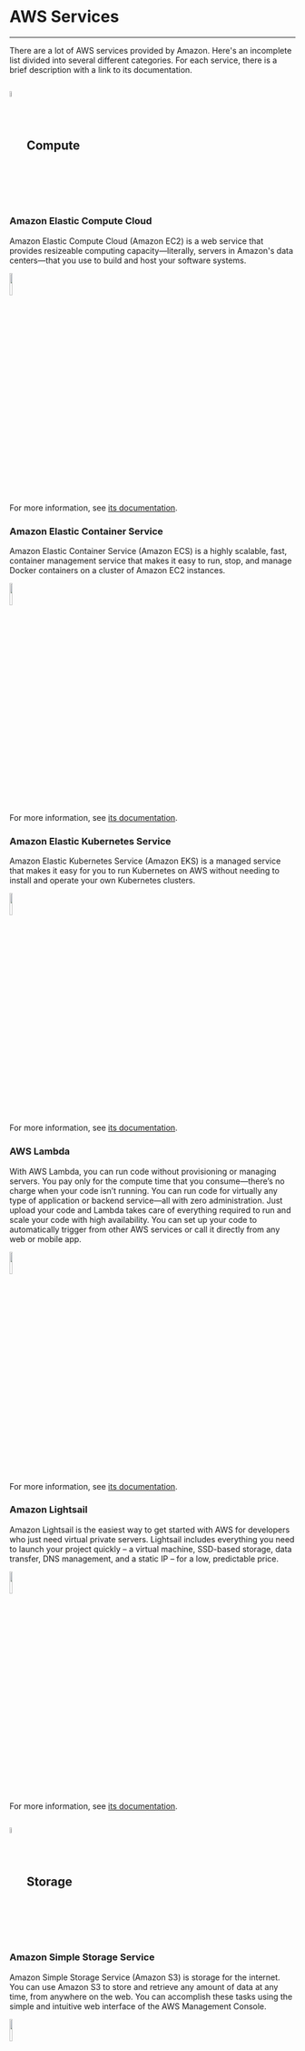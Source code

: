 # AWS Services

---

There are a lot of AWS services provided by Amazon. Here's an incomplete list divided into several different categories. For each service, there is a brief description with a link to its documentation.

## <img src=images/icons/ico-compute.svg width=5% style="vertical-align:middle" /> Compute

### Amazon Elastic Compute Cloud

Amazon Elastic Compute Cloud (Amazon EC2) is a web service that provides resizeable computing capacity—literally, servers in Amazon's data centers—that you use to build and host your software systems.

<img src="images/icons/Amazon-EC2.svg" width=10% />

For more information, see [its documentation](https://docs.aws.amazon.com/ec2/).

### Amazon Elastic Container Service

Amazon Elastic Container Service (Amazon ECS) is a highly scalable, fast, container management service that makes it easy to run, stop, and manage Docker containers on a cluster of Amazon EC2 instances.

<img src="images/icons/Amazon-Elastic-Container-Service.svg" width=10% />

For more information, see [its documentation](https://docs.aws.amazon.com/ecs/).

### Amazon Elastic Kubernetes Service

Amazon Elastic Kubernetes Service (Amazon EKS) is a managed service that makes it easy for you to run Kubernetes on AWS without needing to install and operate your own Kubernetes clusters.

<img src="images/icons/Amazon-Elastic-Kubernetes-Service.svg" width=10% />

For more information, see [its documentation](https://docs.aws.amazon.com/eks/).

### AWS Lambda

With AWS Lambda, you can run code without provisioning or managing servers. You pay only for the compute time that you consume—there’s no charge when your code isn’t running. You can run code for virtually any type of application or backend service—all with zero administration. Just upload your code and Lambda takes care of everything required to run and scale your code with high availability. You can set up your code to automatically trigger from other AWS services or call it directly from any web or mobile app.

<img src="images/icons/AWS-Lambda.svg" width=10% />

For more information, see [its documentation](https://docs.aws.amazon.com/lambda/).

### Amazon Lightsail

Amazon Lightsail is the easiest way to get started with AWS for developers who just need virtual private servers. Lightsail includes everything you need to launch your project quickly – a virtual machine, SSD-based storage, data transfer, DNS management, and a static IP – for a low, predictable price.

<img src="images/icons/Amazon-Lightsail.svg" width=10% />

For more information, see [its documentation](https://docs.aws.amazon.com/lightsail/).

## <img src=images/icons/ico-storage.svg width=5% style="vertical-align:middle" /> Storage

### Amazon Simple Storage Service

Amazon Simple Storage Service (Amazon S3) is storage for the internet. You can use Amazon S3 to store and retrieve any amount of data at any time, from anywhere on the web. You can accomplish these tasks using the simple and intuitive web interface of the AWS Management Console.

<img src="images/icons/Amazon-Simple-Storage-Service-S3.svg" width=10% />

For more information, see [its documentation](https://docs.aws.amazon.com/s3/).

### Amazon EBS

Amazon Elastic Block Store (Amazon EBS) provides block level storage volumes for use with EC2 instances. EBS volumes behave like raw, unformatted block devices. You can mount these volumes as devices on your instances.

<img src="images/icons/Amazon-Elastic-Block-Store-EBS.svg" width=10% />

For more information, see [its documentation](https://docs.aws.amazon.com/AWSEC2/latest/UserGuide/AmazonEBS.html).

## <img src=images/icons/ico-database.svg width=5% style="vertical-align:middle" /> Database

### Amazon Aurora

Amazon Aurora (Aurora) is a fully managed relational database engine that's compatible with MySQL and PostgreSQL.

<img src="images/icons/Amazon-Aurora.svg" width=10% />

For more information, see [its documentation](https://docs.aws.amazon.com/AmazonRDS/latest/AuroraUserGuide/CHAP_AuroraOverview.html).

### Amazon DocumentDB

Amazon DocumentDB (with MongoDB compatibility) is a fast, reliable, and fully managed database service that makes it easy for you to set up, operate, and scale MongoDB-compatible databases.

<img src="images/icons/Amazon-DocumentDB-with-MongoDB-compatibility.svg" width=10% />

For more information, see [its documentation](https://docs.aws.amazon.com/documentdb/).

### Amazon DynamoDB

Amazon DynamoDB is a fully managed NoSQL database service that provides fast and predictable performance with seamless scalability. You can use Amazon DynamoDB to create a database table that can store and retrieve any amount of data, and serve any level of request traffic. Amazon DynamoDB automatically spreads the data and traffic for the table over a sufficient number of servers to handle the request capacity specified by the customer and the amount of data stored, while maintaining consistent and fast performance.

<img src="images/icons/Amazon-DynamoDB.svg" width=10% />

For more information, see [its documentation](https://docs.aws.amazon.com/dynamodb/).

### Amazon Elastic Cache

Amazon ElastiCache makes it easy to set up, manage, and scale distributed in-memory cache environments in the AWS Cloud. It provides a high performance, resizable, and cost-effective in-memory cache, while removing complexity associated with deploying and managing a distributed cache environment. ElastiCache works with both the Redis and Memcached engines.

<img src="images/icons/Amazon-ElastiCache.svg" width=10% />

For more information, see [its documentation](https://docs.aws.amazon.com/elasticache/).

### Amazon Relational Database Service (Amazon RDS)

Amazon Relational Database Service (Amazon RDS) is a web service that makes it easier to set up, operate, and scale a relational database in the AWS Cloud. Amazon RDS currently supports the MySQL, MariaDB, PostgreSQL, Oracle, and Microsoft SQL Server DB engines.

<img src="images/icons/Amazon-RDS.svg" width=10% />

For more information, see [its documentation](https://docs.aws.amazon.com/AmazonRDS/latest/UserGuide/Welcome.html).

## <img src=images/icons/ico-ai.svg width=5% style="vertical-align:middle" /> Machine Learning

### Amazon SageMaker

Amazon SageMaker is a fully managed machine learning service. With Amazon SageMaker, data scientists and developers can quickly and easily build and train machine learning models, and then directly deploy them into a production-ready hosted environment.

<img src="images/icons/Amazon-SageMaker.svg" width=10% />

For more information, see [its documentation](https://docs.aws.amazon.com/sagemaker/).

## <img src=images/icons/ico-migration.svg width=5% style="vertical-align:middle" /> Migration & Transfer

### AWS DataSync

AWS DataSync is a data-transfer service that simplifies, automates, and accelerates moving and replicating data between on-premises storage systems and AWS storage services over the internet or AWS Direct Connect.

<img src="images/icons/AWS-DataSync.svg" width=10% />

For more information, see [its documentation](https://docs.aws.amazon.com/datasync/).

## <img src=images/icons/ico-mobile.svg width=5% style="vertical-align:middle" /> Mobile

### AWS AppSync

AWS AppSync is an enterprise level, fully managed GraphQL service with real-time data synchronization and offline programming features.

<img src="images/icons/AWS-AppSync.svg" width=10% />

For more information, see [its documentation](https://docs.aws.amazon.com/appsync/).

## <img src=images/icons/ico-networking.svg width=5% style="vertical-align:middle" /> Networking & Content Delivery

### Amazon API Gateway

Amazon API Gateway enables you to create and deploy your own REST and WebSocket APIs at any scale. You can create robust, secure, and scalable APIs that access AWS or other web services, as well as data that’s stored in the AWS Cloud. You can create APIs to use in your own client applications, or you can make your APIs available to third-party app developers.

<img src="images/icons/Amazon-API-Gateway.svg" width=10% />

For more information, see [its documentation](https://docs.aws.amazon.com/apigateway/).

### Elastic Load Balancing

Elastic Load Balancing automatically distributes your incoming application traffic across multiple targets, such as EC2 instances. It monitors the health of registered targets and routes traffic only to the healthy targets. Elastic Load Balancing supports three types of load balancers: Application Load Balancers, Network Load Balancers, and Classic Load Balancers.

<img src="images/icons/Elastic-Load-Balancing.svg" width=10% />

For more information, see [its documentation](https://docs.aws.amazon.com/elasticloadbalancing/).

### Amazon Route 53

Amazon Route 53 is a highly available and scalable Domain Name System (DNS) web service.

<img src="images/icons/Amazon-Route-53.svg" width=10% />

For more information, see [its documentation](https://docs.aws.amazon.com/route53/).

### Amazon Virtual Private Cloud

Amazon Virtual Private Cloud (Amazon VPC) enables you to launch Amazon Web Services (AWS) resources into a virtual network that you've defined. This virtual network closely resembles a traditional network that you'd operate in your own data center, with the benefits of using the scalable infrastructure of AWS.

<img src="images/icons/Amazon-VPC.svg" width=10% />

For more information, see [its documentation](https://docs.aws.amazon.com/vpc/).

## <img src=images/icons/ico-analytics.svg width=5% style="vertical-align:middle" /> Analytics

### Amazon Elasticsearch Service

Amazon Elasticsearch Service (Amazon ES) is a managed service that makes it easy to deploy, operate, and scale Elasticsearch, a popular open-source search and analytics engine. Amazon ES also offers security options, high availability, data durability, and direct access to the Elasticsearch API.

<img src="images/icons/Amazon-Elasticsearch-Service.svg" width=10% />

For more information, see [its documentation](https://docs.aws.amazon.com/elasticsearch-service/).

### Amazon Managed Streaming

Amazon Managed Streaming for Apache Kafka (Amazon MSK) is a fully managed service that makes it easy for you to build and run applications that use Apache Kafka to process streaming data.

<img src="images/icons/Amazon-Managed-Streaming-for-Kafka.svg" width=10% />

For more information, see [its documentation](https://docs.aws.amazon.com/msk/).

## <img src=images/icons/ico-applications.svg width=5% style="vertical-align:middle" /> Application Integration

### Amazon EventBridge

Amazon EventBridge is a serverless event bus service that makes it easy to connect your applications with data from a variety of sources. EventBridge delivers a stream of real-time data from your own applications, software-as-a-service (SaaS) applications, and AWS services and routes that data to targets such as AWS Lambda. You can set up routing rules to determine where to send your data to build application architectures that react in real time to all of your data sources. EventBridge enables you to build event-driven architectures that are loosely coupled and distributed.

<img src="images/icons/Amazon-EventBridge.svg" width=10% />

For more information, see [its documentation](https://docs.aws.amazon.com/eventbridge/).

### Amazon MQ

Amazon MQ is a managed message broker service for Apache ActiveMQ that makes it easy to set up and operate message brokers in the cloud. Amazon MQ provides interoperability with your existing applications and services. Amazon MQ works with your existing applications and services without the need to manage, operate, or maintain your own messaging system.

<img src="images/icons/Amazon-MQ.svg" width=10% />

For more information, see [its documentation](https://docs.aws.amazon.com/amazon-mq/).

### Amazon Simple Notification Service

Amazon Simple Notification Service (Amazon SNS) is a web service that enables applications, end-users, and devices to instantly send and receive notifications from the cloud.

<img src="images/icons/Amazon-Simple-Notification-Service-SNS.svg" width=10% />

For more information, see [its documentation](https://docs.aws.amazon.com/sns/)

### Amazon Simple Queue Service

Amazon Simple Queue Service (Amazon SQS) is a fully managed message queuing service that makes it easy to decouple and scale microservices, distributed systems, and serverless applications. Amazon SQS moves data between distributed application components and helps you decouple these components.

<img src="images/icons/Amazon-Simple-Queue-Service-SQS.svg" width=10% />

For more information, see [its documentation](https://docs.aws.amazon.com/sqs/).

## <img src=images/icons/ico-blockchain.svg width=5% style="vertical-align:middle" /> Blockchain

### Amazon Managed Blockchain

Amazon Managed Blockchain is a fully managed service that makes it easy to create and manage scalable blockchain networks using popular open source frameworks. Currently, Managed Blockchain supports the Hyperledger Fabric open source framework.

<img src="images/icons/Amazon-Managed-Blockchain.svg" width=10% />

For more information, see [its documentation](https://docs.aws.amazon.com/managed-blockchain/)

## <img src=images/icons/ico-iot.svg width=5% style="vertical-align:middle" /> Internet of Things (IoT)

### Amazon IoT

AWS IoT enables secure, bi-directional communication between Internet-connected things (such as sensors, actuators, embedded devices, or smart appliances) and the AWS Cloud over MQTT and HTTP.

<img src="images/icons/AWS-IoT-Core.svg" width=10% />

For more information, see [its documentation](https://docs.aws.amazon.com/iot/).

### AWS IoT Analytics

AWS IoT Analytics provides advanced data analysis for AWS IoT. You can collect large amounts of device data, process messages, and store them. You can then query the data and run sophisticated analytics to make accurate decisions in your IoT applications and machine learning use cases.

<img src="images/icons/AWS-IoT-Analytics.svg" width=10% />

For more information, see [its documentation](https://docs.aws.amazon.com/iotanalytics/)

### AWS IoT Things Graph

AWS IoT Things Graph is an integrated set of tools that enable developers to build IoT applications using devices and services that use different data representation standards and communication protocols.

<img src="images/icons/AWS-IoT-Things-Graph.svg" width=10% />

For more information, see [its documentation](https://docs.aws.amazon.com/thingsgraph/).

## Resources

* [Guides and API References](https://docs.aws.amazon.com/index.html)
